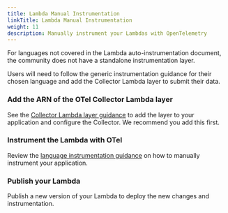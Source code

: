 ```yaml
---
title: Lambda Manual Instrumentation
linkTitle: Lambda Manual Instrumentation
weight: 11
description: Manually instrument your Lambdas with OpenTelemetry
---
```


For languages not covered in the Lambda auto-instrumentation document, the
community does not have a standalone instrumentation layer.

Users will need to follow the generic instrumentation guidance for their chosen
language and add the Collector Lambda layer to submit their data.

### Add the ARN of the OTel Collector Lambda layer

See the [Collector Lambda layer guidance](lambda-collector/) to add the
layer to your application and configure the Collector. We recommend you add this
first.

### Instrument the Lambda with OTel

Review the
[language instrumentation guidance](https://opentelemetry.io/docs/instrumentation/)
on how to manually instrument your application.

### Publish your Lambda

Publish a new version of your Lambda to deploy the new changes and
instrumentation.
